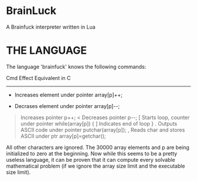 # BrainLuck
 A Brainfuck interpreter written in Lua


# THE LANGUAGE
The language 'brainfuck' knows the following commands:

 Cmd  Effect                                 Equivalent in C
 ---  ------                                 ---------------
 +    Increases element under pointer        array[p]++;
 -    Decrases element under pointer         array[p]--;
 >    Increases pointer                      p++;
 <    Decreases pointer                      p--;
 [    Starts loop, counter under pointer     while(array[p]) {
 ]    Indicates end of loop                  }
 .    Outputs ASCII code under pointer       putchar(array[p]);
 ,    Reads char and stores ASCII under ptr  array[p]=getchar();

All other characters are ignored. The 30000 array elements and p are being
initialized to zero at the beginning.  Now while this seems to be a pretty
useless language, it can be proven that it can compute every solvable
mathematical problem (if we ignore the array size limit and the executable
size limit).
